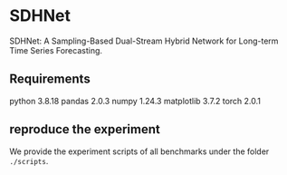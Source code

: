 # SDHNet

SDHNet: A Sampling-Based Dual-Stream Hybrid Network for Long-term Time Series Forecasting.

## Requirements
python 3.8.18
pandas 2.0.3
numpy 1.24.3
matplotlib 3.7.2
torch 2.0.1

## reproduce the experiment
We provide the experiment scripts of all benchmarks under the folder `./scripts`.